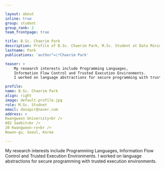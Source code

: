 ```yaml
---

layout: about
inline: true
group: student
group_rank: 2
team_frontpage: true

title: B.Sc. Chaerim Park
description: Profile of B.Sc. Chaerim Park, M.Sc. Student at Data Mining Lab.
lastname: Park
publications: 'author^=\*Chaerim Park'

teaser: >
    My research interests include Programming Languages,
    Information Flow Control and Trusted Execution Environments.
    I worked on language abstractions for secure programming with trusted execution environments.

profile:
name: B.Sc. Chaerim Park
align: right
image: default-profile.jpg
role: M.Sc. Studnet
email: dasapcr@naver.com
address: >
Kwangwoon University<br />
602 Saebit<br />
20 Kwangwoon-ro<br />
Nowon-gu, Seoul, Korea

---
```


My research interests include Programming Languages,
Information Flow Control and Trusted Execution Environments.
I worked on language abstractions for secure programming with trusted execution environments.
